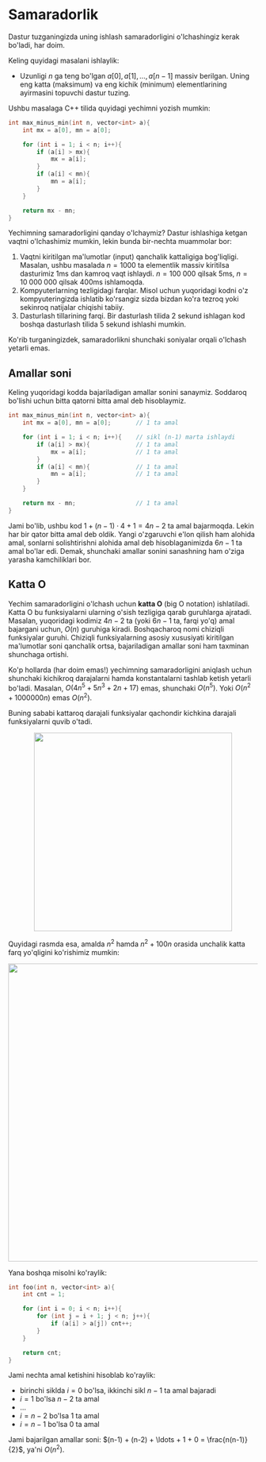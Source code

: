 # Samaradorlik

Dastur tuzganingizda uning ishlash samaradorligini o'lchashingiz kerak bo'ladi, har doim. 

Keling quyidagi masalani ishlaylik:
- Uzunligi $n$ ga teng bo'lgan $a[0], a[1], \ldots, a[n-1]$ massiv berilgan. Uning eng katta (maksimum) va eng kichik (minimum) elementlarining ayirmasini topuvchi dastur tuzing.

Ushbu masalaga C++ tilida quyidagi yechimni yozish mumkin:

```cpp
int max_minus_min(int n, vector<int> a){
    int mx = a[0], mn = a[0];

    for (int i = 1; i < n; i++){
        if (a[i] > mx){
            mx = a[i];
        }
        if (a[i] < mn){
            mn = a[i];
        }
    }

    return mx - mn;
}
```

Yechimning samaradorligini qanday o'lchaymiz? Dastur ishlashiga ketgan vaqtni o'lchashimiz mumkin, lekin bunda bir-nechta muammolar bor:

1. Vaqtni kiritilgan ma'lumotlar (input) qanchalik kattaligiga bog'liqligi. Masalan, ushbu masalada $n=1000$ ta elementlik massiv kiritilsa dasturimiz $1$ms dan kamroq vaqt ishlaydi. $n=100\;000$ qilsak $5$ms, $n=10\;000\;000$ qilsak $400$ms ishlamoqda.
1. Kompyuterlarning tezligidagi farqlar. Misol uchun yuqoridagi kodni o'z kompyuteringizda ishlatib ko'rsangiz sizda bizdan ko'ra tezroq yoki sekinroq natijalar chiqishi tabiiy.
1. Dasturlash tillarining farqi. Bir dasturlash tilida $2$ sekund ishlagan kod boshqa dasturlash tilida $5$ sekund ishlashi mumkin.

Ko'rib turganingizdek, samaradorlikni shunchaki soniyalar orqali o'lchash yetarli emas.

## Amallar soni

Keling yuqoridagi kodda bajariladigan amallar sonini sanaymiz. Soddaroq bo'lishi uchun bitta qatorni bitta amal deb hisoblaymiz.

```cpp
int max_minus_min(int n, vector<int> a){
    int mx = a[0], mn = a[0];       // 1 ta amal

    for (int i = 1; i < n; i++){    // sikl (n-1) marta ishlaydi
        if (a[i] > mx){             // 1 ta amal
            mx = a[i];              // 1 ta amal
        }
        if (a[i] < mn){             // 1 ta amal
            mn = a[i];              // 1 ta amal
        }
    }

    return mx - mn;                 // 1 ta amal
}
```

Jami bo'lib, ushbu kod $1 + (n-1) \cdot 4 + 1 = 4n-2$ ta amal bajarmoqda. Lekin har bir qator bitta amal deb oldik. Yangi o'zgaruvchi e'lon qilish ham alohida amal, sonlarni solishtirishni alohida amal deb hisoblaganimizda $6n-1$ ta amal bo'lar edi. Demak, shunchaki amallar sonini sanashning ham o'ziga yarasha kamchiliklari bor.

## Katta O

Yechim samaradorligini o'lchash uchun **katta O** (big O notation) ishlatiladi. Katta O bu funksiyalarni ularning o'sish tezligiga qarab guruhlarga ajratadi. Masalan, yuqoridagi kodimiz $4n-2$ ta (yoki $6n-1$ ta, farqi yo'q) amal bajargani uchun, $O(n)$ guruhiga kiradi. Boshqacharoq nomi chiziqli funksiyalar guruhi. Chiziqli funksiyalarning asosiy xususiyati kiritilgan ma'lumotlar soni qanchalik ortsa, bajariladigan amallar soni ham taxminan shunchaga ortishi.

Ko'p hollarda (har doim emas!) yechimning samaradorligini aniqlash uchun shunchaki kichikroq darajalarni hamda konstantalarni tashlab ketish yetarli bo'ladi. Masalan, $O(4n^5+5n^3+2n+17)$ emas, shunchaki $O(n^5)$. Yoki $O(n^2 + 1000000n)$ emas $O(n^2)$.

Buning sababi kattaroq darajali funksiyalar qachondir kichkina darajali funksiyalarni quvib o'tadi.

<center> 
    <img src="/bigO/pic1.png" width="400" >
</center>
    
Quyidagi rasmda esa, amalda $n^2$ hamda $n^2 + 100n$ orasida unchalik katta farq yo'qligini ko'rishimiz mumkin:
<center> 
    <img src="/bigO/pic2.png" width="600" >
</center>

Yana boshqa misolni ko'raylik:

```cpp
int foo(int n, vector<int> a){
    int cnt = 1;

    for (int i = 0; i < n; i++){
        for (int j = i + 1; j < n; j++){
            if (a[i] > a[j]) cnt++;
        }
    }

    return cnt;
}
```

Jami nechta amal ketishini hisoblab ko'raylik:
- birinchi siklda $i=0$ bo'lsa, ikkinchi sikl $n-1$ ta amal bajaradi
- $i=1$ bo'lsa $n-2$ ta amal
- $\ldots$
- $i=n-2$ bo'lsa $1$ ta amal
- $i=n-1$ bo'lsa $0$ ta amal

Jami bajarilgan amallar soni: $(n-1) + (n-2) + \ldots + 1 + 0 = \frac{n(n-1)}{2}$, ya'ni $O(n^2)$.
